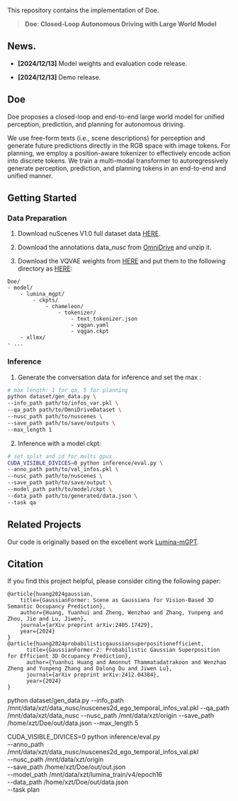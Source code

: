 <!-- ![logo](./assets/logo.png) --> 

This repository contains the implementation of Doe. 

> **Doe: Closed-Loop Autonomous Driving with Large World Model**<br>
<!-- > [Paper](https://arxiv.org/abs/2405.17429)  | [Project Page](https://wzzheng.net/GaussianFormer)  -->

## News.
- **[2024/12/13]** Model weights and evaluation code release.
<!-- - **[2024/12/13]** Paper released on [arXiv](https://arxiv.org/abs/2405.17429). -->
- **[2024/12/13]** Demo release.

## Doe
<!-- <img src="assets/framework.pdf"> -->

<!-- .pdf cant be rendered? How to get png ???? -->

Doe proposes a closed-loop and end-to-end large world model for unified perception, prediction, and planning for autonomous driving.

We use free-form texts (i.e., scene descriptions) for perception and generate future predictions directly in the RGB space with image tokens. For planning, we employ a position-aware tokenizer to effectively encode action into discrete tokens. We train a multi-modal transformer to autoregressively generate perception, prediction, and planning tokens in an end-to-end and unified manner. 

## Getting Started

### Data Preparation
1. Download nuScenes V1.0 full dataset data [HERE](https://www.nuscenes.org/download).

2. Download the annotations data_nusc from [OmniDrive](https://github.com/NVlabs/OmniDrive/releases/tag/v1.0) and unzip it.

3. Download the VQVAE weights from [HERE](https://github.com/facebookresearch/chameleon) and put them to the following directory as [HERE](https://github.com/Alpha-VLLM/Lumina-mGPT):

```
Doe/
- model/
    - lumina_mgpt/
        - ckpts/
            - chameleon/
                - tokenizer/
                    - text_tokenizer.json
                    - vqgan.yaml
                    - vqgan.ckpt
    - xllmx/
- ...
```

### Inference

<!-- We provide the following checkpoints: -->

1. Generate the conversation data for inference and set the max :
```bash
# max length: 1 for qa, 5 for planning
python dataset/gen_data.py \
--info_path path/to/infos_var.pkl \
--qa_path path/to/OmniDriveDataset \
--nusc_path path/to/nuscenes \
--save_path path/to/save/outputs \
--max_length 1
```

2. Inference with a model ckpt:
```bash
# set split and id for multi gpus
CUDA_VISIBLE_DIVICES=0 python inference/eval.py \
--anno_path path/to/val_infos.pkl \
--nusc_path path/to/nuscenes \
--save_path path/to/save/output \
--model_path path/to/model/ckpt \
--data_path path/to/generated/data.json \
--task qa
```

## Related Projects

Our code is originally based on the excellent work [Lumina-mGPT](https://github.com/Alpha-VLLM/Lumina-mGPT).

## Citation

If you find this project helpful, please consider citing the following paper:
```
@article{huang2024gaussian,
    title={GaussianFormer: Scene as Gaussians for Vision-Based 3D Semantic Occupancy Prediction},
    author={Huang, Yuanhui and Zheng, Wenzhao and Zhang, Yunpeng and Zhou, Jie and Lu, Jiwen},
    journal={arXiv preprint arXiv:2405.17429},
    year={2024}
}
@article{huang2024probabilisticgaussiansuperpositionefficient,
      title={GaussianFormer-2: Probabilistic Gaussian Superposition for Efficient 3D Occupancy Prediction}, 
      author={Yuanhui Huang and Amonnut Thammatadatrakoon and Wenzhao Zheng and Yunpeng Zhang and Dalong Du and Jiwen Lu},
      journal={arXiv preprint arXiv:2412.04384},
      year={2024}
}
```

python dataset/gen_data.py --info_path /mnt/data/xzt/data_nusc/nuscenes2d_ego_temporal_infos_val.pkl --qa_path /mnt/data/xzt/data_nusc --nusc_path /mnt/data/xzt/origin --save_path /home/xzt/Doe/out/data.json --max_length 5

CUDA_VISIBLE_DIVICES=0 python inference/eval.py \
--anno_path /mnt/data/xzt/data_nusc/nuscenes2d_ego_temporal_infos_val.pkl  \
--nusc_path /mnt/data/xzt/origin \
--save_path /home/xzt/Doe/out/out.json  \
--model_path /mnt/data/xzt/lumina_train/v4/epoch16 \
--data_path /home/xzt/Doe/out/data.json \
--task plan